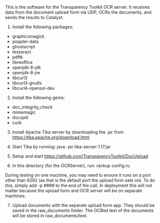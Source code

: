This is the software for the Transparency Toolkit OCR server. It receives data
from the document upload form via UDP, OCRs the documents, and sends the
results to Catalyst.

1. Install the following packages:
* graphicsmagick
* poppler-data
* ghostscript
* tesseract
* pdftk
* libreoffice
* openjdk-8-jdk
* openjdk-8-jre
* libcurl3
* libcurl3-gnutls
* libcurl4-openssl-dev

2. Install the following gems:
* doc_integrity_check
* mimemagic
* docsplit
* curb

3. Install Apache Tika server by downloading the .jar from
https://tika.apache.org/download.html

4. Start Tika by running: java -jar tika-server-1.17.jar

5. Setup and start https://github.com/TransparencyToolkit/DocUpload

6. In this directory (for the OCRServer), run: rackup config.ru

During testing on one machine, you may need to ensure it runs on a port other
than 9292 (as that is the default port the upload form sets on). To do this,
simply add -p #### to the end of the call. In deployment this will not matter
because the upload form and OCR server will be on separate machines.

7. Upload documents with the separate upload form app. They should be saved in
the raw_documents folder. The OCRed text of the documents will be stored in
raw_documents/text.

